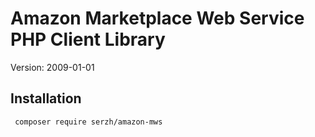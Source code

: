 Amazon Marketplace Web Service PHP Client Library
=================================================
Version: 2009-01-01

Installation
------------

     composer require serzh/amazon-mws

